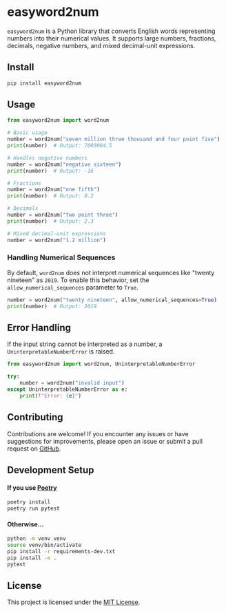 # easyword2num

`easyword2num` is a Python library that converts English words representing numbers into their numerical values. It supports large numbers, fractions, decimals, negative numbers, and mixed decimal-unit expressions.

## Install

```bash
pip install easyword2num
```

## Usage

```python
from easyword2num import word2num

# Basic usage
number = word2num("seven million three thousand and four point five")
print(number)  # Output: 7003004.5

# Handles negative numbers
number = word2num("negative sixteen")
print(number)  # Output: -16

# Fractions
number = word2num("one fifth")
print(number)  # Output: 0.2

# Decimals
number = word2num("two point three")
print(number)  # Output: 2.3

# Mixed decimal-unit expressions
number = word2num("1.2 million")
```

### Handling Numerical Sequences

By default, `word2num` does not interpret numerical sequences like "twenty nineteen" as `2019`. To enable this behavior, set the `allow_numerical_sequences` parameter to `True`.

```python
number = word2num("twenty nineteen", allow_numerical_sequences=True)
print(number)  # Output: 2019
```

## Error Handling

If the input string cannot be interpreted as a number, a `UninterpretableNumberError` is raised.

```python
from easyword2num import word2num, UninterpretableNumberError

try:
    number = word2num("invalid input")
except UninterpretableNumberError as e:
    print(f"Error: {e}")
```


## Contributing

Contributions are welcome! If you encounter any issues or have suggestions for improvements, please open an issue or submit a pull request on [GitHub](https://github.com/yourusername/easyword2num).

## Development Setup

#### If you use [Poetry](https://python-poetry.org/)

```bash
poetry install
poetry run pytest
```

#### Otherwise...


```bash
python -m venv venv
source venv/bin/activate
pip install -r requirements-dev.txt
pip install -e .
pytest
```

## License

This project is licensed under the [MIT License](LICENSE).
